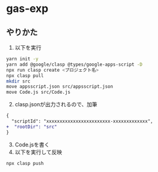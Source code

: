 # gas-exp
## やりかた
1. 以下を実行
```bash
yarn init -y
yarn add @google/clasp @types/google-apps-script -D
npx run clasp create <プロジェクト名>
npx clasp pull
mkdir src
move appsscript.json src/appsscript.json
move Code.js src/Code.js
```
2. clasp.jsonが出力されるので、加筆
```diff
{
  "scriptId": "xxxxxxxxxxxxxxxxxxxxxxxx-xxxxxxxxxxxxx",
+  "rootDir": "src"
}
```
3. Code.jsを書く
4. 以下を実行して反映
```bash
npx clasp push
```